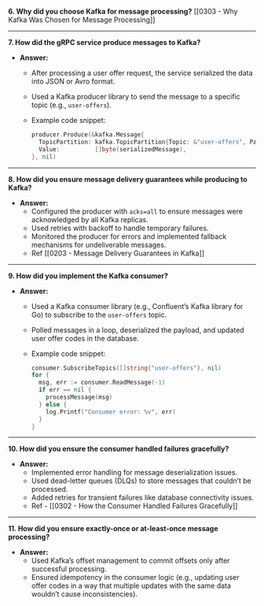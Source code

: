 **6. Why did you choose Kafka for message processing?**
[[0303 - Why Kafka Was Chosen for Message Processing]]

---

**7. How did the gRPC service produce messages to Kafka?**

- **Answer:**
    - After processing a user offer request, the service serialized the data into JSON or Avro format.
    - Used a Kafka producer library to send the message to a specific topic (e.g., `user-offers`).
    - Example code snippet:
        
        ```go
        producer.Produce(&kafka.Message{
          TopicPartition: kafka.TopicPartition{Topic: &"user-offers", Partition: kafka.PartitionAny},
          Value:          []byte(serializedMessage),
        }, nil)
        ```
        

---

**8. How did you ensure message delivery guarantees while producing to Kafka?**

- **Answer:**
    - Configured the producer with `acks=all` to ensure messages were acknowledged by all Kafka replicas.
    - Used retries with backoff to handle temporary failures.
    - Monitored the producer for errors and implemented fallback mechanisms for undeliverable messages.
    - Ref [[0203 - Message Delivery Guarantees in Kafka]]

---

**9. How did you implement the Kafka consumer?**

- **Answer:**
    - Used a Kafka consumer library (e.g., Confluent’s Kafka library for Go) to subscribe to the `user-offers` topic.
    - Polled messages in a loop, deserialized the payload, and updated user offer codes in the database.
    - Example code snippet:
        
        ```go
        consumer.SubscribeTopics([]string{"user-offers"}, nil)
        for {
          msg, err := consumer.ReadMessage(-1)
          if err == nil {
            processMessage(msg)
          } else {
            log.Printf("Consumer error: %v", err)
          }
        }
        ```
        

---

**10. How did you ensure the consumer handled failures gracefully?**

- **Answer:**
    - Implemented error handling for message deserialization issues.
    - Used dead-letter queues (DLQs) to store messages that couldn’t be processed.
    - Added retries for transient failures like database connectivity issues.
    - Ref - [[0302 - How the Consumer Handled Failures Gracefully]]

---

**11. How did you ensure exactly-once or at-least-once message processing?**

- **Answer:**
    - Used Kafka’s offset management to commit offsets only after successful processing.
    - Ensured idempotency in the consumer logic (e.g., updating user offer codes in a way that multiple updates with the same data wouldn’t cause inconsistencies).